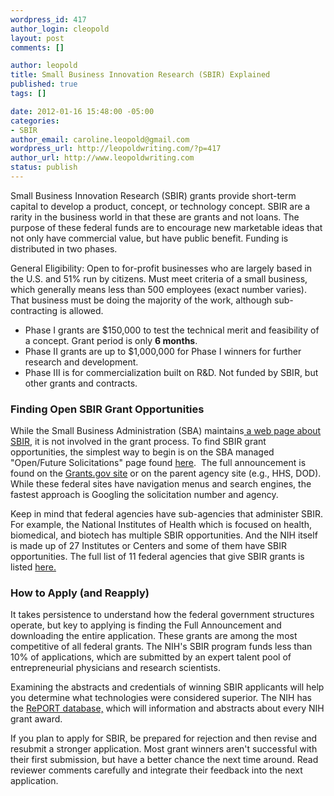 ```yaml
--- 
wordpress_id: 417
author_login: cleopold
layout: post
comments: []

author: leopold
title: Small Business Innovation Research (SBIR) Explained
published: true
tags: []

date: 2012-01-16 15:48:00 -05:00
categories: 
- SBIR
author_email: caroline.leopold@gmail.com
wordpress_url: http://leopoldwriting.com/?p=417
author_url: http://www.leopoldwriting.com
status: publish
---
```

Small Business Innovation Research (SBIR) grants provide short-term capital to develop a product, concept, or technology concept. SBIR are a rarity in the business world in that these are grants and not loans. The purpose of these federal funds are to encourage new marketable ideas that not only have commercial value, but have public benefit. Funding is distributed in two phases.

General Eligibility: Open to for-profit businesses who are largely based in the U.S. and 51% run by citizens. Must meet criteria of a small business, which generally means less than 500 employees (exact number varies). That business must be doing the majority of the work, although sub-contracting is allowed.
<ul>
	<li>Phase I grants are $150,000 to test the technical merit and feasibility of a concept. Grant period is only <strong>6 months</strong>.</li>
	<li>Phase II grants are up to $1,000,000 for Phase I winners for further research and development.</li>
	<li>Phase III is for commercialization built on R&amp;D. Not funded by SBIR, but other grants and contracts.</li>
</ul>
<h3>Finding Open SBIR Grant Opportunities</h3>
While the Small Business Administration (SBA) maintains<a title="SBIR" href="http://www.sbir.gov"> a web page about SBIR</a>, it is not involved in the grant process. To find SBIR grant opportunities, the simplest way to begin is on the SBA managed "Open/Future Solicitations" page found <a title="SBIR Opps" href="http://sbir.gov/solicitations">here</a>.  The full announcement is found on the <a title="Grants.gov" href="http://www.grants.gov">Grants.gov site</a> or on the parent agency site (e.g., HHS, DOD). While these federal sites have navigation menus and search engines, the fastest approach is Googling the solicitation number and agency.

Keep in mind that federal agencies have sub-agencies that administer SBIR. For example, the National Institutes of Health which is focused on health, biomedical, and biotech has multiple SBIR opportunities. And the NIH itself is made up of 27 Institutes or Centers and some of them have SBIR opportunities. The full list of 11 federal agencies that give SBIR grants is listed <a title="sbir agencies" href="http://www.sbir.gov/about/about-sbir" target="_blank">here.</a>
<h3><strong>How to Apply (and Reapply)</strong></h3>
It takes persistence to understand how the federal government structures operate, but key to applying is finding the Full Announcement and downloading the entire application. These grants are among the most competitive of all federal grants. The NIH's SBIR program funds less than 10% of applications, which are submitted by an expert talent pool of entrepreneurial physicians and research scientists.

Examining the abstracts and credentials of winning SBIR applicants will help you determine what technologies were considered superior. The NIH has the <a title="RePORT" href="http://projectreporter.nih.gov/reporter.cfm" target="_blank">RePORT database,</a> which will information and abstracts about every NIH grant award.

If you plan to apply for SBIR, be prepared for rejection and then revise and resubmit a stronger application. Most grant winners aren't successful with their first submission, but have a better chance the next time around. Read reviewer comments carefully and integrate their feedback into the next application.

&nbsp;

&nbsp;
